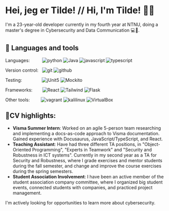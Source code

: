 <!--TODO: Add banner-->
<h1> Hei, jeg er Tilde! // Hi, I'm Tilde! 🙋‍♀️</h1>

I'm a 23-year-old developer currently in my fourth year at NTNU, doing a master's degree in Cybersecurity and Data Communication 💻🔐.

<h2>💼 Languages and tools</h2>

Languages: &nbsp;&nbsp;&nbsp;&nbsp;&nbsp;&nbsp;&nbsp;&nbsp;&nbsp;![python](https://img.shields.io/badge/Python-black?logo=python) ![Java](https://img.shields.io/badge/Java-black?logo=java) ![javascript](https://img.shields.io/badge/JavaScript-black?logo=javascript) ![typescript](https://img.shields.io/badge/TypeScript-black?logo=typescript) 

Version control:&nbsp;&nbsp;&nbsp;![git](https://img.shields.io/badge/git-black?logo=git) ![github](https://img.shields.io/badge/github-black?logo=github)

Testing: &nbsp;&nbsp;&nbsp;&nbsp;&nbsp;&nbsp;&nbsp;&nbsp;&nbsp;&nbsp;&nbsp;&nbsp;&nbsp;&nbsp;&nbsp;![jUnit5](https://img.shields.io/badge/jUnit5-black?logo=junit5) ![Mockito](https://img.shields.io/badge/mockito-black?logo=mockito)

Frameworks: &nbsp;&nbsp;&nbsp;&nbsp;&nbsp;&nbsp;&nbsp;![React](https://img.shields.io/badge/React-black?logo=React) ![Tailwind](https://img.shields.io/badge/tailwindcss-black?logo=tailwindcss) ![Flask](https://img.shields.io/badge/flask-black?logo=flask)

Other tools:&nbsp;&nbsp;&nbsp;&nbsp;&nbsp;&nbsp;&nbsp;&nbsp; ![vagrant](https://img.shields.io/badge/Vagrant-black?logo=vagrant) ![kalilinux](https://img.shields.io/badge/KaliLinux-black?logo=kalilinux) ![VirtualBox](https://img.shields.io/badge/VirtualBox-black?logo=VirtualBox)


<h2>📌CV highlights:</h2>

- **Visma Summer Intern**: Worked on an agile 5-person team researching and implementing a docs-as-code approach to Visma documentation. Gained experience with Docusaurus, JavaScript/TypeScript, and React.
- **Teaching Assistant**: Have had three different TA positions, in "Object-Oriented Programming", "Experts in Teamwork" and "Security and Robustness in ICT systems". Currently in my second year as a TA for Security and Robustness, where I grade exercises and mentor students during the fall semester, and change and improve the course exercises during the spring semesters.
- **Student Association Involvement**: I have been an active member of the student association company committee, where I organized big student events, connected students with companies, and practiced project management.


I'm actively looking for opportunities to learn more about cybersecurity. 


